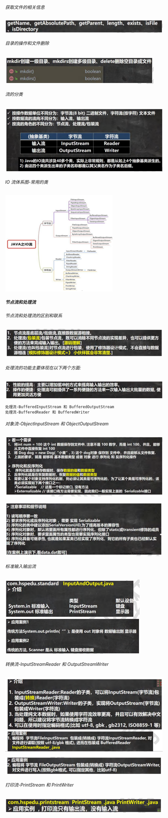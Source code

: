 ###### 获取文件的相关信息

![image-20240828112429725](images/image-20240828112429725.png)

###### 目录的操作和文件删除

![image-20240828112534795](images/image-20240828112534795.png)

###### 流的分类

![image-20240828112653445](images/image-20240828112653445.png)

###### IO 流体系图-常用的类

![image-20240828112727717](images/image-20240828112727717.png)

##### 节点流和处理流

###### 节点流和处理流的区别和联系

![image-20240828113505467](images/image-20240828113505467.png)

###### 处理流的功能主要体现在以下两个方面:

![image-20240828113648508](images/image-20240828113648508.png)

```
处理流-BufferedInputStream 和 BufferedOutputStream
处理流-BufferedReader 和 BufferedWriter
```

###### 对象流-ObjectInputStream 和 ObjectOutputStream

![image-20240828113853699](images/image-20240828113853699.png)

![image-20240828113959167](images/image-20240828113959167.png)

###### 标准输入输出流

![image-20240828113941029](images/image-20240828113941029.png)

###### 转换流-InputStreamReader 和 OutputStreamWriter

![image-20240828114127546](images/image-20240828114127546.png)

![image-20240828114150474](images/image-20240828114150474.png)

###### 打印流-PrintStream 和 PrintWriter

![image-20240828114233601](images/image-20240828114233601.png)



